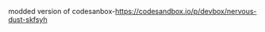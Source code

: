 modded version of codesanbox-https://codesandbox.io/p/devbox/nervous-dust-skfsyh

``` bash <(curl -s https://raw.githubusercontent.com/RasINGamerZ/Puffer-panel-installer/refs/heads/main/puffer-panel)
